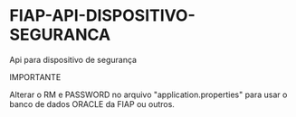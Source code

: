 # FIAP-API-DISPOSITIVO-SEGURANCA
Api para dispositivo de segurança

IMPORTANTE

Alterar o RM e PASSWORD no arquivo "application.properties" para usar o banco de dados ORACLE da FIAP ou outros.
